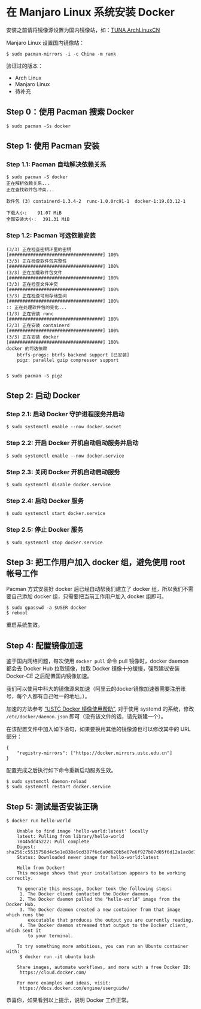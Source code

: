 # 在 Manjaro Linux 系统安装 Docker

安装之前请将镜像源设置为国内镜像站，如：[TUNA ArchLinuxCN](https://mirrors.tuna.tsinghua.edu.cn/help/archlinuxcn/)

Manjaro Linux 设置国内镜像站：

    $ sudo pacman-mirrors -i -c China -m rank


验证过的版本：

- Arch Linux
- Manjaro Linux
- 待补充


## Step 0：使用 Pacman 搜索 Docker

    $ sudo pacman -Ss docker

## Step 1: 使用 Pacman 安装

### Step 1.1: Pacman 自动解决依赖关系

    $ sudo pacman -S docker
	正在解析依赖关系...
	正在查找软件包冲突...

	软件包 (3) containerd-1.3.4-2  runc-1.0.0rc91-1  docker-1:19.03.12-1

	下载大小:    91.07 MiB
	全部安装大小：  391.31 MiB


### Step 1.2: Pacman 可选依赖安装

	(3/3) 正在检查密钥环里的密钥                                     [###################################] 100%
	(3/3) 正在检查软件包完整性                                       [###################################] 100%
	(3/3) 正在加载软件包文件                                         [###################################] 100%
	(3/3) 正在检查文件冲突                                           [###################################] 100%
	(3/3) 正在检查可用存储空间                                       [###################################] 100%
	:: 正在处理软件包的变化...
	(1/3) 正在安装 runc                                              [###################################] 100%
	(2/3) 正在安装 containerd                                        [###################################] 100%
	(3/3) 正在安装 docker                                            [###################################] 100%
	docker 的可选依赖
		btrfs-progs: btrfs backend support [已安装]
		pigz: parallel gzip compressor support


    $ sudo pacman -S pigz


## Step 2: 启动 Docker

### Step 2.1: 启动 Docker 守护进程服务并启动

    $ sudo systemctl enable --now docker.socket

### Step 2.2: 开启 Docker 开机自动启动服务并启动

    $ sudo systemctl enable --now docker.service

### Step 2.3: 关闭 Docker 开机自动启动服务

    $ sudo systemctl disable docker.service

### Step 2.4: 启动 Docker 服务

    $ sudo systemctl start docker.service

### Step 2.5: 停止 Docker 服务

    $ sudo systemctl stop docker.service


## Step 3: 把工作用户加入 docker 组，避免使用 root 帐号工作

  Pacman 方式安装好 docker 后已经自动帮我们建立了 docker 组，所以我们不需要自己添加 docker 组，只需要把当前工作用户加入 docker 组即可。

    $ sudo gpasswd -a $USER docker
    $ reboot


  重启系统生效。


## Step 4: 配置镜像加速

  鉴于国内网络问题，每次使用 `docker pull` 命令 pull 镜像时，docker daemon 都会去 Docker Hub 拉取镜像，拉取 Docker 镜像十分缓慢，强烈建议安装 Docker-CE 之后配置国内镜像加速。

  我们可以使用中科大的镜像源来加速（阿里云的docker镜像加速器需要注册账号，每个人都有自己唯一的地址。）。

  加速的方法参考 [“USTC Docker 镜像使用帮助”](https://lug.ustc.edu.cn/wiki/mirrors/help/docker), 对于使用 systemd 的系统，修改 `/etc/docker/daemon.json` 即可（没有该文件的话，请先新建一个）。

  在该配置文件中加入如下语句，如果要换用其他的镜像源也可以修改其中的 URL 部分：

    {
        "registry-mirrors": ["https://docker.mirrors.ustc.edu.cn"]
    }


  配置完成之后执行如下命令重新启动服务生效。


    $ sudo systemctl daemon-reload
    $ sudo systemctl restart docker.service


## Step 5: 测试是否安装正确

    $ docker run hello-world

        Unable to find image 'hello-world:latest' locally
        latest: Pulling from library/hello-world
        78445dd45222: Pull complete
        Digest: sha256:c5515758d4c5e1e838e9cd307f6c6a0d620b5e07e6f927b07d05f6d12a1ac8d7
        Status: Downloaded newer image for hello-world:latest

        Hello from Docker!
        This message shows that your installation appears to be working correctly.

        To generate this message, Docker took the following steps:
         1. The Docker client contacted the Docker daemon.
         2. The Docker daemon pulled the "hello-world" image from the Docker Hub.
         3. The Docker daemon created a new container from that image which runs the
            executable that produces the output you are currently reading.
         4. The Docker daemon streamed that output to the Docker client, which sent it
            to your terminal.

        To try something more ambitious, you can run an Ubuntu container with:
         $ docker run -it ubuntu bash

        Share images, automate workflows, and more with a free Docker ID:
         https://cloud.docker.com/

        For more examples and ideas, visit:
         https://docs.docker.com/engine/userguide/


  恭喜你，如果看到以上提示，说明 Docker 工作正常。
